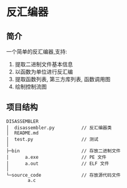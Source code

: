 # 反汇编器

## 简介

一个简单的反汇编器,支持:

1. 提取二进制文件基本信息
2. 以函数为单位进行反汇编
3. 提取函数列表, 第三方库列表, 函数调用图
4. 绘制控制流图

## 项目结构

```
DISASSEMBLER
│  disassembler.py          // 反汇编器类
│  README.md
│  test.py                  // 测试
│
├─bin                       // 存放二进制文件
│      a.exe                // PE 文件
│      a.out                // ELF 文件
│       
└─source_code               // 存放源代码文件
        a.c
```